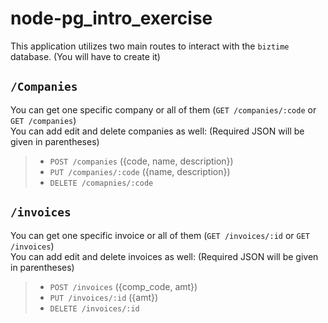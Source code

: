 # node-pg_intro_exercise

This application utilizes two main routes to interact with the `biztime` database. (You will have to create it)  

## `/Companies`

You can get one specific company or all of them (`GET /companies/:code` or `GET /companies`)  
You can add edit and delete companies as well: (Required JSON will be given in parentheses)
> - `POST /companies` ({code, name, description})
> - `PUT /companies/:code` ({name, description})
> - `DELETE /comapnies/:code`

## `/invoices`

You can get one specific invoice or all of them (`GET /invoices/:id` or `GET /invoices`)  
You can add edit and delete invoices as well: (Required JSON will be given in parentheses)
> - `POST /invoices` ({comp_code, amt})
> - `PUT /invoices/:id` ({amt})
> - `DELETE /invoices/:id`
